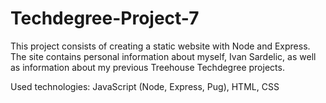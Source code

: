 # Techdegree-Project-7


This project consists of creating a static website with Node and Express. The site contains personal information about myself, Ivan Sardelic, as well as information about my previous Treehouse Techdegree projects.

Used technologies: JavaScript (Node, Express, Pug), HTML, CSS 